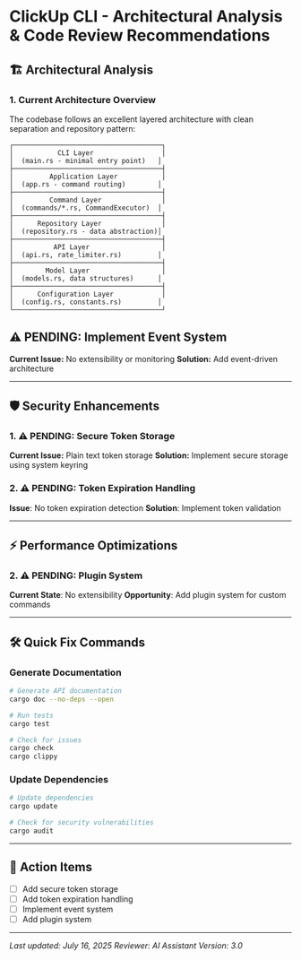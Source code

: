 # ClickUp CLI - Architectural Analysis & Code Review Recommendations

## 🏗️ Architectural Analysis

### 1. **Current Architecture Overview**

The codebase follows an excellent layered architecture with clean separation and repository pattern:

```
┌─────────────────────────────────────┐
│           CLI Layer                 │
│  (main.rs - minimal entry point)   │
├─────────────────────────────────────┤
│         Application Layer           │
│  (app.rs - command routing)        │
├─────────────────────────────────────┤
│         Command Layer               │
│  (commands/*.rs, CommandExecutor)  │
├─────────────────────────────────────┤
│      Repository Layer               │
│  (repository.rs - data abstraction)│
├─────────────────────────────────────┤
│          API Layer                  │
│  (api.rs, rate_limiter.rs)         │
├─────────────────────────────────────┤
│        Model Layer                  │
│  (models.rs, data structures)      │
├─────────────────────────────────────┤
│      Configuration Layer            │
│  (config.rs, constants.rs)         │
└─────────────────────────────────────┘
```

## **⚠️ PENDING: Implement Event System**

**Current Issue:** No extensibility or monitoring
**Solution:** Add event-driven architecture

---

## 🛡️ Security Enhancements

### 1. **⚠️ PENDING: Secure Token Storage**

**Current Issue:** Plain text token storage
**Solution:** Implement secure storage using system keyring

### 2. **⚠️ PENDING: Token Expiration Handling**
**Issue**: No token expiration detection
**Solution**: Implement token validation

---

## ⚡ Performance Optimizations

### 2. **⚠️ PENDING: Plugin System**
**Current State**: No extensibility
**Opportunity**: Add plugin system for custom commands

---

## 🛠️ Quick Fix Commands

### Generate Documentation
```bash
# Generate API documentation
cargo doc --no-deps --open

# Run tests
cargo test

# Check for issues
cargo check
cargo clippy
```

### Update Dependencies
```bash
# Update dependencies
cargo update

# Check for security vulnerabilities
cargo audit
```

---

## 📝 Action Items

- [ ] Add secure token storage
- [ ] Add token expiration handling
- [ ] Implement event system
- [ ] Add plugin system

---

*Last updated: July 16, 2025*
*Reviewer: AI Assistant*
*Version: 3.0* 